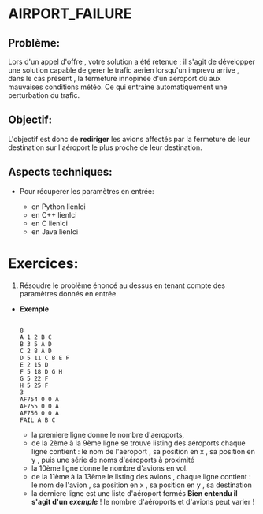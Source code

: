 # AIRPORT_FAILURE

## Problème:
Lors d'un appel d'offre , votre solution a été retenue ; il s'agit de développer une solution capable de gerer le trafic aerien lorsqu'un
imprevu arrive , dans le cas présent , la fermeture innopinée d'un aeroport dû aux mauvaises conditions météo.
Ce qui entraine automatiquement une perturbation du trafic.

## Objectif:
L'objectif est donc de **rediriger** les avions affectés par la fermeture de leur destination sur l'aéroport le plus proche de leur destination.

## Aspects techniques:
+ Pour récuperer les paramètres en entrée:

  + en Python lienIci
  + en C++ lienIci
  + en C lienIci
  + en Java lienIci
  
  
# Exercices:

1) Résoudre le problème énoncé au dessus en tenant compte des paramètres donnés en entrée.

+ **Exemple**
  ```
  
  8
  A 1 2 B C
  B 3 5 A D
  C 2 8 A D
  D 5 11 C B E F
  E 2 15 D
  F 5 18 D G H
  G 5 22 F
  H 5 25 F
  3
  AF754 0 0 A
  AF755 0 0 A
  AF756 0 0 A
  FAIL A B C
  ```
  + la premiere ligne donne le nombre d'aeroports,
  + de la 2ème à la 9ème ligne se trouve listing des aéroports 
  chaque ligne contient : le nom de l'aeroport , sa position en x , sa position en y , puis une série de noms d'aéroports à proximité
  + la 10ème ligne donne le nombre d'avions en vol.
  + de la 11ème à la 13ème le listing des avions , chaque ligne contient : le nom de l'avion , sa position en x , sa position en y , sa destination
  + la derniere ligne est une liste d'aéroport fermés
  **Bien entendu il s'agit d'un** ***exemple*** ! le nombre d'aéroports et d'avions peut varier !
